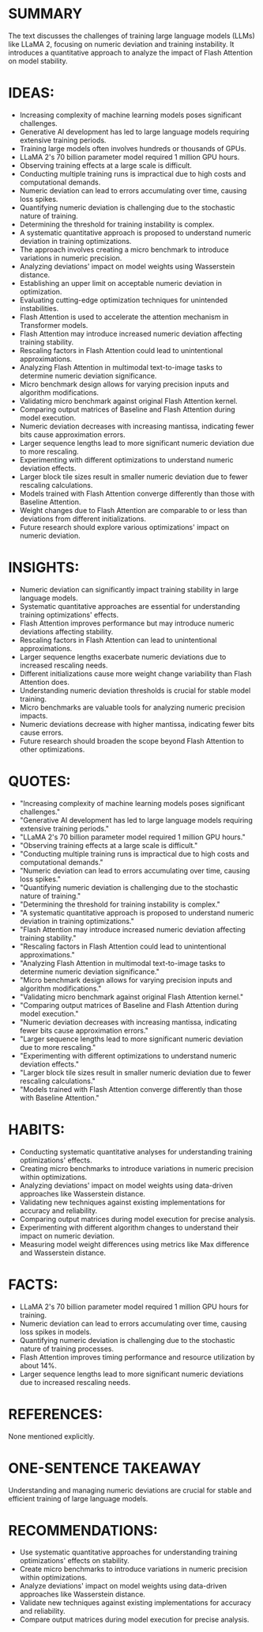 # SUMMARY
The text discusses the challenges of training large language models (LLMs) like LLaMA 2, focusing on numeric deviation and training instability. It introduces a quantitative approach to analyze the impact of Flash Attention on model stability.

# IDEAS:
- Increasing complexity of machine learning models poses significant challenges.
- Generative AI development has led to large language models requiring extensive training periods.
- Training large models often involves hundreds or thousands of GPUs.
- LLaMA 2's 70 billion parameter model required 1 million GPU hours.
- Observing training effects at a large scale is difficult.
- Conducting multiple training runs is impractical due to high costs and computational demands.
- Numeric deviation can lead to errors accumulating over time, causing loss spikes.
- Quantifying numeric deviation is challenging due to the stochastic nature of training.
- Determining the threshold for training instability is complex.
- A systematic quantitative approach is proposed to understand numeric deviation in training optimizations.
- The approach involves creating a micro benchmark to introduce variations in numeric precision.
- Analyzing deviations' impact on model weights using Wasserstein distance.
- Establishing an upper limit on acceptable numeric deviation in optimization.
- Evaluating cutting-edge optimization techniques for unintended instabilities.
- Flash Attention is used to accelerate the attention mechanism in Transformer models.
- Flash Attention may introduce increased numeric deviation affecting training stability.
- Rescaling factors in Flash Attention could lead to unintentional approximations.
- Analyzing Flash Attention in multimodal text-to-image tasks to determine numeric deviation significance.
- Micro benchmark design allows for varying precision inputs and algorithm modifications.
- Validating micro benchmark against original Flash Attention kernel.
- Comparing output matrices of Baseline and Flash Attention during model execution.
- Numeric deviation decreases with increasing mantissa, indicating fewer bits cause approximation errors.
- Larger sequence lengths lead to more significant numeric deviation due to more rescaling.
- Experimenting with different optimizations to understand numeric deviation effects.
- Larger block tile sizes result in smaller numeric deviation due to fewer rescaling calculations.
- Models trained with Flash Attention converge differently than those with Baseline Attention.
- Weight changes due to Flash Attention are comparable to or less than deviations from different initializations.
- Future research should explore various optimizations' impact on numeric deviation.

# INSIGHTS:
- Numeric deviation can significantly impact training stability in large language models.
- Systematic quantitative approaches are essential for understanding training optimizations' effects.
- Flash Attention improves performance but may introduce numeric deviations affecting stability.
- Rescaling factors in Flash Attention can lead to unintentional approximations.
- Larger sequence lengths exacerbate numeric deviations due to increased rescaling needs.
- Different initializations cause more weight change variability than Flash Attention does.
- Understanding numeric deviation thresholds is crucial for stable model training.
- Micro benchmarks are valuable tools for analyzing numeric precision impacts.
- Numeric deviations decrease with higher mantissa, indicating fewer bits cause errors.
- Future research should broaden the scope beyond Flash Attention to other optimizations.

# QUOTES:
- "Increasing complexity of machine learning models poses significant challenges."
- "Generative AI development has led to large language models requiring extensive training periods."
- "LLaMA 2's 70 billion parameter model required 1 million GPU hours."
- "Observing training effects at a large scale is difficult."
- "Conducting multiple training runs is impractical due to high costs and computational demands."
- "Numeric deviation can lead to errors accumulating over time, causing loss spikes."
- "Quantifying numeric deviation is challenging due to the stochastic nature of training."
- "Determining the threshold for training instability is complex."
- "A systematic quantitative approach is proposed to understand numeric deviation in training optimizations."
- "Flash Attention may introduce increased numeric deviation affecting training stability."
- "Rescaling factors in Flash Attention could lead to unintentional approximations."
- "Analyzing Flash Attention in multimodal text-to-image tasks to determine numeric deviation significance."
- "Micro benchmark design allows for varying precision inputs and algorithm modifications."
- "Validating micro benchmark against original Flash Attention kernel."
- "Comparing output matrices of Baseline and Flash Attention during model execution."
- "Numeric deviation decreases with increasing mantissa, indicating fewer bits cause approximation errors."
- "Larger sequence lengths lead to more significant numeric deviation due to more rescaling."
- "Experimenting with different optimizations to understand numeric deviation effects."
- "Larger block tile sizes result in smaller numeric deviation due to fewer rescaling calculations."
- "Models trained with Flash Attention converge differently than those with Baseline Attention."

# HABITS:
- Conducting systematic quantitative analyses for understanding training optimizations' effects.
- Creating micro benchmarks to introduce variations in numeric precision within optimizations.
- Analyzing deviations' impact on model weights using data-driven approaches like Wasserstein distance.
- Validating new techniques against existing implementations for accuracy and reliability.
- Comparing output matrices during model execution for precise analysis.
- Experimenting with different algorithm changes to understand their impact on numeric deviation.
- Measuring model weight differences using metrics like Max difference and Wasserstein distance.

# FACTS:
- LLaMA 2's 70 billion parameter model required 1 million GPU hours for training.
- Numeric deviation can lead to errors accumulating over time, causing loss spikes in models.
- Quantifying numeric deviation is challenging due to the stochastic nature of training processes.
- Flash Attention improves timing performance and resource utilization by about 14%.
- Larger sequence lengths lead to more significant numeric deviations due to increased rescaling needs.

# REFERENCES:
None mentioned explicitly.

# ONE-SENTENCE TAKEAWAY
Understanding and managing numeric deviations are crucial for stable and efficient training of large language models.

# RECOMMENDATIONS:
- Use systematic quantitative approaches for understanding training optimizations' effects on stability.
- Create micro benchmarks to introduce variations in numeric precision within optimizations.
- Analyze deviations' impact on model weights using data-driven approaches like Wasserstein distance.
- Validate new techniques against existing implementations for accuracy and reliability.
- Compare output matrices during model execution for precise analysis.